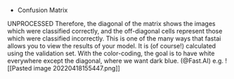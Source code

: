 - Confusion Matrix

UNPROCESSED
Therefore, the diagonal of the matrix shows the images which were classified correctly, and the off-diagonal cells represent those which were classified incorrectly. This is one of the many ways that fastai allows you to view the results of your model. It is (of course!) calculated using the validation set. With the color-coding, the goal is to have white everywhere except the diagonal, where we want dark blue. (@Fast.AI)
e.g.
![[Pasted image 20220418155447.png]]